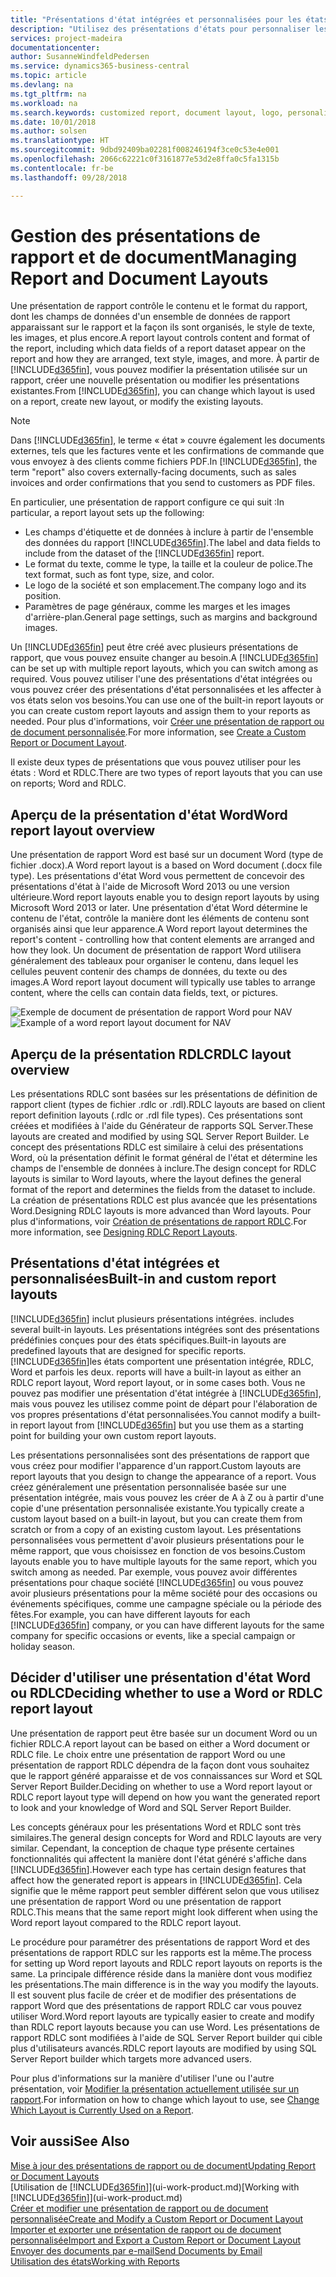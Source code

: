 ```yaml
---
title: "Présentations d'état intégrées et personnalisées pour les états et les documents | Microsoft Docs"
description: "Utilisez des présentations d'états pour personnaliser les documents, par exemple, pour personnaliser la police, le logo, ou la mise en page des fichiers PDF que vous envoyez aux clients."
services: project-madeira
documentationcenter: 
author: SusanneWindfeldPedersen
ms.service: dynamics365-business-central
ms.topic: article
ms.devlang: na
ms.tgt_pltfrm: na
ms.workload: na
ms.search.keywords: customized report, document layout, logo, personalize
ms.date: 10/01/2018
ms.author: solsen
ms.translationtype: HT
ms.sourcegitcommit: 9dbd92409ba02281f008246194f3ce0c53e4e001
ms.openlocfilehash: 2066c62221c0f3161877e53d2e8ffa0c5fa1315b
ms.contentlocale: fr-be
ms.lasthandoff: 09/28/2018

---
```

# <a name="managing-report-and-document-layouts"></a><span data-ttu-id="5b6f6-103">Gestion des présentations de rapport et de document</span><span class="sxs-lookup"><span data-stu-id="5b6f6-103">Managing Report and Document Layouts</span></span>
<span data-ttu-id="5b6f6-104">Une présentation de rapport contrôle le contenu et le format du rapport, dont les champs de données d'un ensemble de données de rapport apparaissant sur le rapport et la façon ils sont organisés, le style de texte, les images, et plus encore.</span><span class="sxs-lookup"><span data-stu-id="5b6f6-104">A report layout controls content and format of the report, including which data fields of a report dataset appear on the report and how they are arranged, text style, images, and more.</span></span> <span data-ttu-id="5b6f6-105">À partir de [!INCLUDE[d365fin](includes/d365fin_md.md)], vous pouvez modifier la présentation utilisée sur un rapport, créer une nouvelle présentation ou modifier les présentations existantes.</span><span class="sxs-lookup"><span data-stu-id="5b6f6-105">From [!INCLUDE[d365fin](includes/d365fin_md.md)], you can change which layout is used on a report, create new layout, or modify the existing layouts.</span></span>

> [!NOTE]  
>   <span data-ttu-id="5b6f6-106">Dans [!INCLUDE[d365fin](includes/d365fin_md.md)], le terme « état » couvre également les documents externes, tels que les factures vente et les confirmations de commande que vous envoyez à des clients comme fichiers PDF.</span><span class="sxs-lookup"><span data-stu-id="5b6f6-106">In [!INCLUDE[d365fin](includes/d365fin_md.md)], the term "report" also covers externally-facing documents, such as sales invoices and order confirmations that you send to customers as PDF files.</span></span>

<span data-ttu-id="5b6f6-107">En particulier, une présentation de rapport configure ce qui suit :</span><span class="sxs-lookup"><span data-stu-id="5b6f6-107">In particular, a report layout sets up the following:</span></span>

* <span data-ttu-id="5b6f6-108">Les champs d'étiquette et de données à inclure à partir de l'ensemble des données du rapport [!INCLUDE[d365fin](includes/d365fin_md.md)].</span><span class="sxs-lookup"><span data-stu-id="5b6f6-108">The label and data fields to include from the dataset of the [!INCLUDE[d365fin](includes/d365fin_md.md)] report.</span></span>
* <span data-ttu-id="5b6f6-109">Le format du texte, comme le type, la taille et la couleur de police.</span><span class="sxs-lookup"><span data-stu-id="5b6f6-109">The text format, such as font type, size, and color.</span></span>
* <span data-ttu-id="5b6f6-110">Le logo de la société et son emplacement.</span><span class="sxs-lookup"><span data-stu-id="5b6f6-110">The company logo and its position.</span></span>
* <span data-ttu-id="5b6f6-111">Paramètres de page généraux, comme les marges et les images d'arrière-plan.</span><span class="sxs-lookup"><span data-stu-id="5b6f6-111">General page settings, such as margins and background images.</span></span>

<span data-ttu-id="5b6f6-112">Un [!INCLUDE[d365fin](includes/d365fin_md.md)] peut être créé avec plusieurs présentations de rapport, que vous pouvez ensuite changer au besoin.</span><span class="sxs-lookup"><span data-stu-id="5b6f6-112">A [!INCLUDE[d365fin](includes/d365fin_md.md)] can be set up with multiple report layouts, which you can switch among as required.</span></span> <span data-ttu-id="5b6f6-113">Vous pouvez utiliser l'une des présentations d'état intégrées ou vous pouvez créer des présentations d'état personnalisées et les affecter à vos états selon vos besoins.</span><span class="sxs-lookup"><span data-stu-id="5b6f6-113">You can use one of the built-in report layouts or you can create custom report layouts and assign them to your reports as needed.</span></span> <span data-ttu-id="5b6f6-114">Pour plus d'informations, voir [Créer une présentation de rapport ou de document personnalisée](ui-how-create-custom-report-layout.md).</span><span class="sxs-lookup"><span data-stu-id="5b6f6-114">For more information, see [Create a Custom Report or Document Layout](ui-how-create-custom-report-layout.md).</span></span>

<span data-ttu-id="5b6f6-115">Il existe deux types de présentations que vous pouvez utiliser pour les états : Word et RDLC.</span><span class="sxs-lookup"><span data-stu-id="5b6f6-115">There are two types of report layouts that you can use on reports; Word and RDLC.</span></span>

## <a name="word-report-layout-overview"></a><span data-ttu-id="5b6f6-116">Aperçu de la présentation d'état Word</span><span class="sxs-lookup"><span data-stu-id="5b6f6-116">Word report layout overview</span></span>
<span data-ttu-id="5b6f6-117">Une présentation de rapport Word est basé sur un document Word (type de fichier .docx).</span><span class="sxs-lookup"><span data-stu-id="5b6f6-117">A Word report layout is a based on Word document (.docx file type).</span></span> <span data-ttu-id="5b6f6-118">Les présentations d'état Word vous permettent de concevoir des présentations d'état à l'aide de Microsoft Word 2013 ou une version ultérieure.</span><span class="sxs-lookup"><span data-stu-id="5b6f6-118">Word report layouts enable you to design report layouts by using Microsoft Word 2013 or later.</span></span> <span data-ttu-id="5b6f6-119">Une présentation d'état Word détermine le contenu de l'état, contrôle la manière dont les éléments de contenu sont organisés ainsi que leur apparence.</span><span class="sxs-lookup"><span data-stu-id="5b6f6-119">A Word report layout determines the report's content - controlling how that content elements are arranged and how they look.</span></span> <span data-ttu-id="5b6f6-120">Un document de présentation de rapport Word utilisera généralement des tableaux pour organiser le contenu, dans lequel les cellules peuvent contenir des champs de données, du texte ou des images.</span><span class="sxs-lookup"><span data-stu-id="5b6f6-120">A Word report layout document will typically use tables to arrange content, where the cells can contain data fields, text, or pictures.</span></span>

 <span data-ttu-id="5b6f6-121">![Exemple de document de présentation de rapport Word pour NAV](media/nav_wordreportlayout_edit_in_word_example.png "NAV_WordReportLayout_Edit_In_Word_Example")</span><span class="sxs-lookup"><span data-stu-id="5b6f6-121">![Example of a word report layout document for NAV](media/nav_wordreportlayout_edit_in_word_example.png "NAV_WordReportLayout_Edit_In_Word_Example")</span></span>  

## <a name="rdlc-layout-overview"></a><span data-ttu-id="5b6f6-122">Aperçu de la présentation RDLC</span><span class="sxs-lookup"><span data-stu-id="5b6f6-122">RDLC layout overview</span></span>
<span data-ttu-id="5b6f6-123">Les présentations RDLC sont basées sur les présentations de définition de rapport client (types de fichier .rdlc or .rdl).</span><span class="sxs-lookup"><span data-stu-id="5b6f6-123">RDLC layouts are based on client report definition layouts (.rdlc or .rdl file types).</span></span> <span data-ttu-id="5b6f6-124">Ces présentations sont créées et modifiées à l'aide du Générateur de rapports SQL Server.</span><span class="sxs-lookup"><span data-stu-id="5b6f6-124">These layouts are created and modified by using SQL Server Report Builder.</span></span> <span data-ttu-id="5b6f6-125">Le concept des présentations RDLC est similaire à celui des présentations Word, où la présentation définit le format général de l'état et détermine les champs de l'ensemble de données à inclure.</span><span class="sxs-lookup"><span data-stu-id="5b6f6-125">The design concept for RDLC layouts is similar to Word layouts, where the layout defines the general format of the report and determines the fields from the dataset to include.</span></span> <span data-ttu-id="5b6f6-126">La création de présentations RDLC est plus avancée que les présentations Word.</span><span class="sxs-lookup"><span data-stu-id="5b6f6-126">Designing RDLC layouts is more advanced than Word layouts.</span></span> <span data-ttu-id="5b6f6-127">Pour plus d'informations, voir [Création de présentations de rapport RDLC](/dynamics-nav/Designing-RDLC-Report-Layouts).</span><span class="sxs-lookup"><span data-stu-id="5b6f6-127">For more information, see [Designing RDLC Report Layouts](/dynamics-nav/Designing-RDLC-Report-Layouts).</span></span>

## <a name="built-in-and-custom-report-layouts"></a><span data-ttu-id="5b6f6-128">Présentations d'état intégrées et personnalisées</span><span class="sxs-lookup"><span data-stu-id="5b6f6-128">Built-in and custom report layouts</span></span>
[!INCLUDE[d365fin](includes/d365fin_md.md)] <span data-ttu-id="5b6f6-129">inclut plusieurs présentations intégrées.</span><span class="sxs-lookup"><span data-stu-id="5b6f6-129"> includes several built-in layouts.</span></span> <span data-ttu-id="5b6f6-130">Les présentations intégrées sont des présentations prédéfinies conçues pour des états spécifiques.</span><span class="sxs-lookup"><span data-stu-id="5b6f6-130">Built-in layouts are predefined layouts that are designed for specific reports.</span></span> [!INCLUDE[d365fin](includes/d365fin_md.md)]<span data-ttu-id="5b6f6-131">les états comportent une présentation intégrée, RDLC, Word et parfois les deux.</span><span class="sxs-lookup"><span data-stu-id="5b6f6-131"> reports will have a built-in layout as either an RDLC report layout, Word report layout, or in some cases both.</span></span> <span data-ttu-id="5b6f6-132">Vous ne pouvez pas modifier une présentation d'état intégrée à [!INCLUDE[d365fin](includes/d365fin_md.md)], mais vous pouvez les utilisez comme point de départ pour l'élaboration de vos propres présentations d'état personnalisées.</span><span class="sxs-lookup"><span data-stu-id="5b6f6-132">You cannot modify a built-in report layout from [!INCLUDE[d365fin](includes/d365fin_md.md)] but you use them as a starting point for building your own custom report layouts.</span></span>

<span data-ttu-id="5b6f6-133">Les présentations personnalisées sont des présentations de rapport que vous créez pour modifier l'apparence d'un rapport.</span><span class="sxs-lookup"><span data-stu-id="5b6f6-133">Custom layouts are report layouts that you design to change the appearance of a report.</span></span> <span data-ttu-id="5b6f6-134">Vous créez généralement une présentation personnalisée basée sur une présentation intégrée, mais vous pouvez les créer de A à Z ou à partir d'une copie d'une présentation personnalisée existante.</span><span class="sxs-lookup"><span data-stu-id="5b6f6-134">You typically create a custom layout based on a built-in layout, but you can create them from scratch or from a copy of an existing custom layout.</span></span> <span data-ttu-id="5b6f6-135">Les présentations personnalisées vous permettent d'avoir plusieurs présentations pour le même rapport, que vous choisissez en fonction de vos besoins.</span><span class="sxs-lookup"><span data-stu-id="5b6f6-135">Custom layouts enable you to have multiple layouts for the same report, which you switch among as needed.</span></span> <span data-ttu-id="5b6f6-136">Par exemple, vous pouvez avoir différentes présentations pour chaque société [!INCLUDE[d365fin](includes/d365fin_md.md)] ou vous pouvez avoir plusieurs présentations pour la même société pour des occasions ou événements spécifiques, comme une campagne spéciale ou la période des fêtes.</span><span class="sxs-lookup"><span data-stu-id="5b6f6-136">For example, you can have different layouts for each [!INCLUDE[d365fin](includes/d365fin_md.md)] company, or you can have different layouts for the same company for specific occasions or events, like a special campaign or holiday season.</span></span>

## <a name="deciding-whether-to-use-a-word-or-rdlc-report-layout"></a><span data-ttu-id="5b6f6-137">Décider d'utiliser une présentation d'état Word ou RDLC</span><span class="sxs-lookup"><span data-stu-id="5b6f6-137">Deciding whether to use a Word or RDLC report layout</span></span>
<span data-ttu-id="5b6f6-138">Une présentation de rapport peut être basée sur un document Word ou un fichier RDLC.</span><span class="sxs-lookup"><span data-stu-id="5b6f6-138">A report layout can be based on either a Word document or RDLC file.</span></span> <span data-ttu-id="5b6f6-139">Le choix entre une présentation de rapport Word ou une présentation de rapport RDLC dépendra de la façon dont vous souhaitez que le rapport généré apparaisse et de vos connaissances sur Word et SQL Server Report Builder.</span><span class="sxs-lookup"><span data-stu-id="5b6f6-139">Deciding on whether to use a Word report layout or RDLC report layout type will depend on how you want the generated report to look and your knowledge of Word and SQL Server Report Builder.</span></span>

<span data-ttu-id="5b6f6-140">Les concepts généraux pour les présentations Word et RDLC sont très similaires.</span><span class="sxs-lookup"><span data-stu-id="5b6f6-140">The general design concepts for Word and RDLC layouts are very similar.</span></span> <span data-ttu-id="5b6f6-141">Cependant, la conception de chaque type présente certaines fonctionnalités qui affectent la manière dont l'état généré s'affiche dans [!INCLUDE[d365fin](includes/d365fin_md.md)].</span><span class="sxs-lookup"><span data-stu-id="5b6f6-141">However each type has certain design features that affect how the generated report is appears in [!INCLUDE[d365fin](includes/d365fin_md.md)].</span></span> <span data-ttu-id="5b6f6-142">Cela signifie que le même rapport peut sembler différent selon que vous utilisez une présentation de rapport Word ou une présentation de rapport RDLC.</span><span class="sxs-lookup"><span data-stu-id="5b6f6-142">This means that the same report might look different when using the Word report layout compared to the RDLC report layout.</span></span>

<span data-ttu-id="5b6f6-143">Le procédure pour paramétrer des présentations de rapport Word et des présentations de rapport RDLC sur les rapports est la même.</span><span class="sxs-lookup"><span data-stu-id="5b6f6-143">The process for setting up Word report layouts and RDLC report layouts on reports is the same.</span></span> <span data-ttu-id="5b6f6-144">La principale différence réside dans la manière dont vous modifiez les présentations.</span><span class="sxs-lookup"><span data-stu-id="5b6f6-144">The main difference is in the way you modify the layouts.</span></span> <span data-ttu-id="5b6f6-145">Il est souvent plus facile de créer et de modifier des présentations de rapport Word que des présentations de rapport RDLC car vous pouvez utiliser Word.</span><span class="sxs-lookup"><span data-stu-id="5b6f6-145">Word report layouts are typically easier to create and modify than RDLC report layouts because you can use Word.</span></span> <span data-ttu-id="5b6f6-146">Les présentations de rapport RDLC sont modifiées à l'aide de SQL Server Report builder qui cible plus d'utilisateurs avancés.</span><span class="sxs-lookup"><span data-stu-id="5b6f6-146">RDLC report layouts are modified by using SQL Server Report builder which targets more advanced users.</span></span>

<span data-ttu-id="5b6f6-147">Pour plus d'informations sur la manière d'utiliser l'une ou l'autre présentation, voir [Modifier la présentation actuellement utilisée sur un rapport](ui-how-change-layout-currently-used-report.md).</span><span class="sxs-lookup"><span data-stu-id="5b6f6-147">For information on how to change which layout to use, see [Change Which Layout is Currently Used on a Report](ui-how-change-layout-currently-used-report.md).</span></span>

## <a name="see-also"></a><span data-ttu-id="5b6f6-148">Voir aussi</span><span class="sxs-lookup"><span data-stu-id="5b6f6-148">See Also</span></span>
[<span data-ttu-id="5b6f6-149">Mise à jour des présentations de rapport ou de document</span><span class="sxs-lookup"><span data-stu-id="5b6f6-149">Updating Report or Document Layouts</span></span>](ui-update-report-layouts.md)  
<span data-ttu-id="5b6f6-150">[Utilisation de [!INCLUDE[d365fin](includes/d365fin_md.md)]](ui-work-product.md)</span><span class="sxs-lookup"><span data-stu-id="5b6f6-150">[Working with [!INCLUDE[d365fin](includes/d365fin_md.md)]](ui-work-product.md)</span></span>  
[<span data-ttu-id="5b6f6-151">Créer et modifier une présentation de rapport ou de document personnalisée</span><span class="sxs-lookup"><span data-stu-id="5b6f6-151">Create and Modify a Custom Report or Document Layout</span></span>](ui-how-create-custom-report-layout.md)  
[<span data-ttu-id="5b6f6-152">Importer et exporter une présentation de rapport ou de document personnalisée</span><span class="sxs-lookup"><span data-stu-id="5b6f6-152">Import and Export a Custom Report or Document Layout</span></span>](ui-how-import-and-export-report-layout.md)  
[<span data-ttu-id="5b6f6-153">Envoyer des documents par e-mail</span><span class="sxs-lookup"><span data-stu-id="5b6f6-153">Send Documents by Email</span></span>](ui-how-send-documents-email.md)  
[<span data-ttu-id="5b6f6-154">Utilisation des états</span><span class="sxs-lookup"><span data-stu-id="5b6f6-154">Working with Reports</span></span>](ui-work-report.md)  

